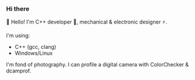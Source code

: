 ### Hi there

<!--
**d-ulitin/d-ulitin** is a ✨ _special_ ✨ repository because its `README.md` (this file) appears on your GitHub profile.

Here are some ideas to get you started:

- 🔭 I’m currently working on ...
- 🌱 I’m currently learning ...
- 👯 I’m looking to collaborate on ...
- 🤔 I’m looking for help with ...
- 💬 Ask me about ...
- 📫 How to reach me: ...
- 😄 Pronouns: ...
- ⚡ Fun fact: ...
-->

👋 Hello! I'm C++ developer 🔨, mechanical & electronic designer ⚡.

I'm using:
* C++ (gcc, clang)
* Windows/Linux

I'm fond of photography. I can profile a digital camera with ColorChecker & dcamprof.

